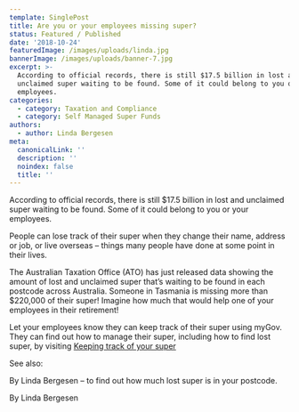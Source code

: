 ```yaml
---
template: SinglePost
title: Are you or your employees missing super?
status: Featured / Published
date: '2018-10-24'
featuredImage: /images/uploads/linda.jpg
bannerImage: /images/uploads/banner-7.jpg
excerpt: >-
  According to official records, there is still $17.5 billion in lost and
  unclaimed super waiting to be found. Some of it could belong to you or your
  employees.
categories:
  - category: Taxation and Compliance
  - category: Self Managed Super Funds
authors:
  - author: Linda Bergesen
meta:
  canonicalLink: ''
  description: ''
  noindex: false
  title: ''
---
```


According to official records, there is still $17.5 billion in lost and unclaimed super waiting to be found. Some of it could belong to you or your employees.

People can lose track of their super when they change their name, address or job, or live overseas – things many people have done at some point in their lives.

The Australian Taxation Office (ATO) has just released data showing the amount of lost and unclaimed super that’s waiting to be found in each postcode across Australia. Someone in Tasmania is missing more than $220,000 of their super! Imagine how much that would help one of your employees in their retirement!

Let your employees know they can keep track of their super using myGov. They can find out how to manage their super, including how to find lost super, by visiting [Keeping track of your super
](https://www.ato.gov.au/Individuals/Super/Growing-your-super/Keeping-track-of-your-super/?=redirected_checkyoursuper)

See also:


By Linda Bergesen – to find out how much lost super is in your postcode.

By Linda Bergesen
